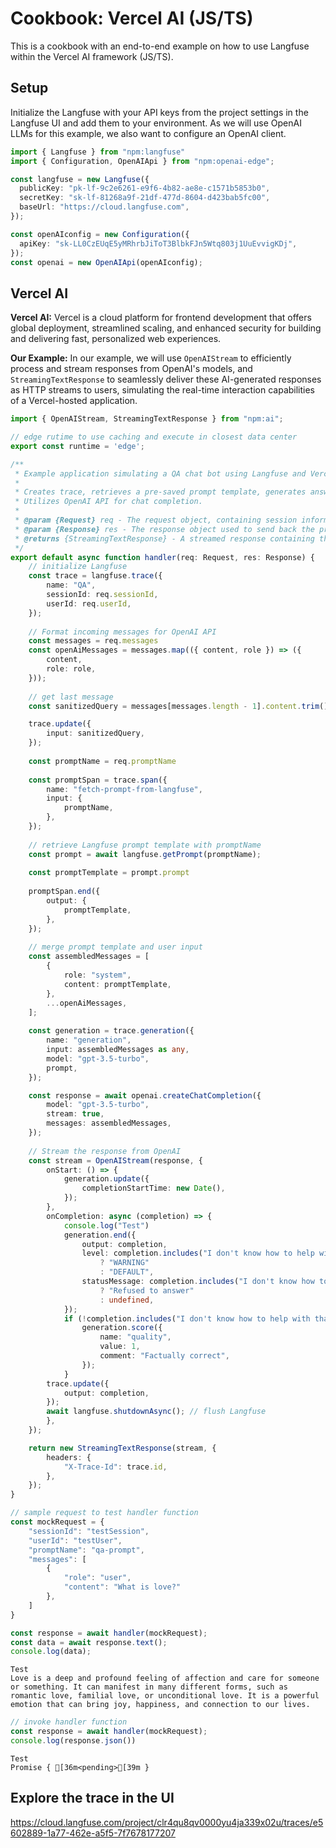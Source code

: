 # Cookbook: Vercel AI (JS/TS)

This is a cookbook with an end-to-end example on how to use Langfuse within the Vercel AI framework (JS/TS).

## Setup

Initialize the Langfuse with your API keys from the project settings in the Langfuse UI and add them to your environment. As we will use OpenAI LLMs for this example, we also want to configure an OpenAI client.


```typescript
import { Langfuse } from "npm:langfuse"
import { Configuration, OpenAIApi } from "npm:openai-edge";

const langfuse = new Langfuse({
  publicKey: "pk-lf-9c2e6261-e9f6-4b82-ae8e-c1571b5853b0",
  secretKey: "sk-lf-81268a9f-21df-477d-8604-d423bab5fc00",
  baseUrl: "https://cloud.langfuse.com",
});

const openAIconfig = new Configuration({
  apiKey: "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",
});
const openai = new OpenAIApi(openAIconfig);
```

## Vercel AI

**Vercel AI:**
Vercel is a cloud platform for frontend development that offers global deployment, streamlined scaling, and enhanced security for building and delivering fast, personalized web experiences.

**Our Example:**
In our example, we will use `OpenAIStream` to efficiently process and stream responses from OpenAI's models, and `StreamingTextResponse` to seamlessly deliver these AI-generated responses as HTTP streams to users, simulating the real-time interaction capabilities of a Vercel-hosted application.


```typescript
import { OpenAIStream, StreamingTextResponse } from "npm:ai";

// edge rutime to use caching and execute in closest data center
export const runtime = 'edge';
```


```typescript
/**
 * Example application simulating a QA chat bot using Langfuse and Vercel AI framework. 
 * 
 * Creates trace, retrieves a pre-saved prompt template, generates answer, and scores generation.
 * Utilizes OpenAI API for chat completion.
 *
 * @param {Request} req - The request object, containing session information, user ID, and messages.
 * @param {Response} res - The response object used to send back the processed data.
 * @returns {StreamingTextResponse} - A streamed response containing the output of the OpenAI model.
 */
export default async function handler(req: Request, res: Response) {
    // initialize Langfuse 
    const trace = langfuse.trace({
        name: "QA",
        sessionId: req.sessionId,
        userId: req.userId,
    });
    
    // Format incoming messages for OpenAI API
    const messages = req.messages
    const openAiMessages = messages.map(({ content, role }) => ({
        content,
        role: role,
    }));
    
    // get last message
    const sanitizedQuery = messages[messages.length - 1].content.trim();

    trace.update({
        input: sanitizedQuery,
    });
    
    const promptName = req.promptName
    
    const promptSpan = trace.span({
        name: "fetch-prompt-from-langfuse",
        input: {
            promptName,
        },
    });
    
    // retrieve Langfuse prompt template with promptName
    const prompt = await langfuse.getPrompt(promptName);
    
    const promptTemplate = prompt.prompt
  
    promptSpan.end({
        output: { 
            promptTemplate,
        },
    });
    
    // merge prompt template and user input
    const assembledMessages = [
        {
            role: "system",
            content: promptTemplate,
        },
        ...openAiMessages,
    ];
      
    const generation = trace.generation({
        name: "generation",
        input: assembledMessages as any,
        model: "gpt-3.5-turbo",
        prompt,
    });

    const response = await openai.createChatCompletion({
        model: "gpt-3.5-turbo",
        stream: true,
        messages: assembledMessages,
    });
    
    // Stream the response from OpenAI
    const stream = OpenAIStream(response, {
        onStart: () => {
            generation.update({
                completionStartTime: new Date(),
            });
        },
        onCompletion: async (completion) => {
            console.log("Test")
            generation.end({
                output: completion,
                level: completion.includes("I don't know how to help with that")
                    ? "WARNING"
                    : "DEFAULT",
                statusMessage: completion.includes("I don't know how to help with that")
                    ? "Refused to answer"
                    : undefined,
            });
            if (!completion.includes("I don't know how to help with that")) {
                generation.score({
                    name: "quality",
                    value: 1,
                    comment: "Factually correct",
                });
            }
        trace.update({
            output: completion,
        });
        await langfuse.shutdownAsync(); // flush Langfuse
        },
    });

    return new StreamingTextResponse(stream, {
        headers: {
            "X-Trace-Id": trace.id,
        },
    });
}
```


```typescript
// sample request to test handler function
const mockRequest = {
    "sessionId": "testSession",
    "userId": "testUser",
    "promptName": "qa-prompt",
    "messages": [
        {
            "role": "user",
            "content": "What is love?"
        },
    ]
}
```


```typescript
const response = await handler(mockRequest);
const data = await response.text();
console.log(data);
```

    Test
    Love is a deep and profound feeling of affection and care for someone or something. It can manifest in many different forms, such as romantic love, familial love, or unconditional love. It is a powerful emotion that can bring joy, happiness, and connection to our lives.



```typescript
// invoke handler function
const response = await handler(mockRequest);
console.log(response.json())
```

    Test
    Promise { [36m<pending>[39m }


## Explore the trace in the UI

https://cloud.langfuse.com/project/clr4qu8qv0000yu4ja339x02u/traces/e5602889-1a77-462e-a5f5-7f7678177207
